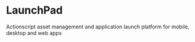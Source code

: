 LaunchPad
=========

Actionscript asset management and application launch platform for mobile, desktop and web apps